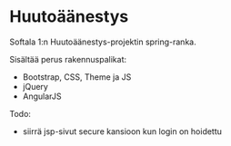 # Huutoäänestys

Softala 1:n Huutoäänestys-projektin spring-ranka.

Sisältää perus rakennuspalikat:
- Bootstrap, CSS, Theme ja JS
- jQuery
- AngularJS

Todo:
- siirrä jsp-sivut secure kansioon kun login on hoidettu
